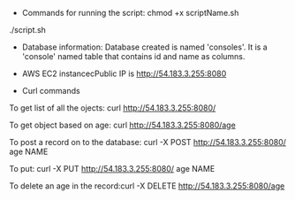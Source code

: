
* Commands for running the script: 
chmod +x scriptName.sh

./script.sh



* Database information: 
Database created is named 'consoles'. It is a 'console' named table that contains id and name as columns. 


* AWS EC2 instancecPublic IP is http://54.183.3.255:8080

* Curl commands

To get list of all the ojects: curl http://54.183.3.255:8080/ 

To get object based on age: curl http://54.183.3.255:8080/age 

To post a record on to the database: curl -X POST http://54.183.3.255:8080/ age NAME

To put: curl -X PUT http://54.183.3.255:8080/ age NAME

To delete an age in the record:curl -X DELETE http://54.183.3.255:8080/age



